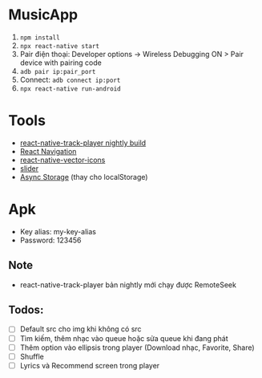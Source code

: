 # MusicApp

1. `npm install`
2. `npx react-native start`
3. Pair điện thoại: Developer options -> Wireless Debugging ON > Pair device with pairing code
4. `adb pair ip:pair_port`
5. Connect: `adb connect ip:port`
6. `npx react-native run-android`

# Tools

- [react-native-track-player nightly build](https://github.com/doublesymmetry/react-native-track-player)
- [React Navigation](https://reactnavigation.org/docs/getting-started)
- [react-native-vector-icons](https://github.com/oblador/react-native-vector-icons)
- [slider](https://www.npmjs.com/package/@react-native-community/slider)
- [Async Storage](https://react-native-async-storage.github.io/async-storage/docs/install/) (thay cho localStorage)

# Apk

- Key alias: my-key-alias
- Password: 123456

## Note

- react-native-track-player bản nightly mới chạy được RemoteSeek

## Todos:

- [ ] Default src cho img khi không có src
- [ ] Tìm kiếm, thêm nhạc vào queue hoặc sửa queue khi đang phát
- [ ] Thêm option vào ellipsis trong player (Download nhạc, Favorite, Share)
- [ ] Shuffle
- [ ] Lyrics và Recommend screen trong player
